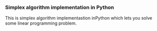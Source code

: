 ### Simplex algorithm implementation in Python
This is simplex algorithm implementastion inPython which lets you solve some linear programming problem.
